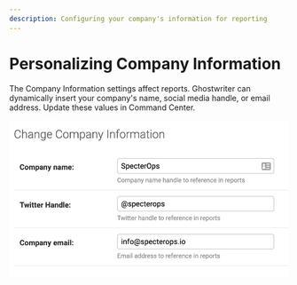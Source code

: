 ```yaml
---
description: Configuring your company's information for reporting
---
```


# Personalizing Company Information

The Company Information settings affect reports. Ghostwriter can dynamically insert your company's name, social media handle, or email address. Update these values in Command Center.

![Company Information Configuration](../.gitbook/assets/image%20%2822%29.png)

